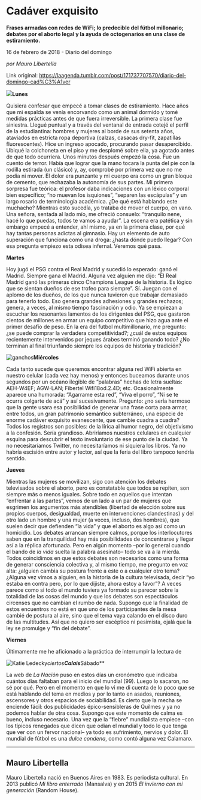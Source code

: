 # Cadáver exquisito

**Frases armadas con redes de WiFi; lo predecible del fútbol millonario; debates por el aborto legal y la ayuda de octogenarios en una clase de estiramiento.**

16 de febrero de 2018 - Diario del domingo

_por Mauro Libertella_

Link original: https://laagenda.tumblr.com/post/171737707570/diario-del-domingo-cad%C3%A1ver

![](https://64.media.tumblr.com/ee725c5197b85984f2e6cfcfbcaf1f0c/tumblr_inline_pa5zx0JpOS1t6q87u_500.png)**Lunes**  

Quisiera confesar que empecé a tomar clases de estiramiento. Hace años que mi espalda se venía encorvando como un animal dormido y tomé medidas prácticas antes de que fuera irreversible. La primera clase fue siniestra. Llegué puntual y a través del ventanal de entrada cotejé el perfil de la estudiantina: hombres y mujeres al borde de sus setenta años, ataviados en estricta ropa deportiva (calzas, casacas dry-fit, zapatillas fluorescentes). Hice un ingreso apocado, procurando pasar desapercibido. Ubiqué la colchoneta en el piso y me desplomé sobre ella, ya agotado antes de que todo ocurriera. Unos minutos después empezó la cosa. Fue un cuento de terror. Había que lograr que la mano tocara la punta del pie con la rodilla estirada (un clásico) y, ay, comprobé por primera vez que no me podía ni mover. El dolor era punzante y mi cuerpo era como un gran bloque de cemento, que rechazaba la autonomía de sus partes. Mi primera sorpresa fue teórica: el profesor daba indicaciones con un léxico corporal bien específico; “no muevan los isquiones”, “separen las escápulas” y un largo rosario de terminología académica. ¿De qué está hablando este muchacho? Mientras esto sucedía, yo trataba de mover el cuerpo, en vano. Una señora, sentada al lado mío, me ofreció consuelo: “tranquilo nene, hacé lo que puedas, todos te vamos a ayudar”. La escena era patética y sin embargo empecé a entender, ahí mismo, ya en la primera clase, por qué hay tantas personas adictas al gimnasio. Hay un elemento de auto superación que funciona como una droga: ¿hasta dónde puedo llegar? Con esa pregunta empiezo esta odisea infernal. Veremos qué pasa. 

**Martes**  

Hoy jugó el PSG contra el Real Madrid y sucedió lo esperado: ganó el Madrid. Siempre gana el Madrid. Alguna vez alguien me dijo: “El Real Madrid ganó las primeras cinco Champions League de la historia. Es lógico que se sientan dueños de ese trofeo para siempre”. Sí. Juegan con el aplomo de los dueños, de los que nunca tuvieron que trabajar demasiado para tenerlo todo. Eso genera grandes adhesiones y grandes rechazos; genera, a veces, al mismo tiempo fascinación y odio. Ya se empiezan a escuchar los resonantes lamentos de los dirigentes del PSG, que gastaron cientos de millones en armar un equipo competitivo que hizo agua ante el primer desafío de peso. En la era del futbol multimillonario, me pregunto: ¿se puede comprar la verdadera competitividad?; ¿cuál de estos equipos recientemente intervenidos por jeques árabes terminó ganando todo? ¿No terminan al final triunfando siempre los equipos de historia y tradición? 

![ganchos](https://64.media.tumblr.com/28fe27fa12780f141c40d8b0f9a499be/tumblr_inline_pa5zx0I0K11t6q87u_500.jpg)**Miércoles**  

Cada tanto sucede que queremos encontrar alguna red WiFi abierta en nuestro celular (cada vez hay menos) y entonces buceamos durante unos segundos por un océano ilegible de “palabras” hechas de letra sueltas: AEH-W4EF; AGW-LAN; Fibertel Wifi18od.2.4D; etc. Ocasionalmente aparece una humorada: “Agarrame esta red”, “Viva el porro”, “Ni se te ocurra colgarte de acá” y así sucesivamente. Pregunto: ¿no sería hermoso que la gente usara esa posibilidad de generar una frase corta para armar, entre todos, un gran patrimonio semántico subterráneo, una especie de enorme cadáver exquisito evanescente, que cambie cuadra a cuadra? Todos los registros son posibles: de la lírica al humor negro, del objetivismo a la confesión. Sería grandioso. Abriríamos nuestros celulares en cualquier esquina para descubrir el texto involuntario de ese punto de la ciudad. Ya no necesitaríamos Twitter, no necesitaríamos ni siquiera los libros. Ya no habría escisión entre autor y lector, así que la feria del libro tampoco tendría sentido. 

**Jueves**  

Mientras las mujeres se movilizan, sigo con atención los debates televisados sobre el aborto, pero es constatable que todos se repiten, son siempre más o menos iguales. Sobre todo en aquellos que intentan “enfrentar a las partes”, vemos de un lado a un par de mujeres que esgrimen los argumentos más atendibles (libertad de elección sobre sus propios cuerpos, desigualdad, muerte en intervenciones clandestinas) y del otro lado un hombre y una mujer (a veces, incluso, dos hombres), que suelen decir que defienden “la vida” y que el aborto es algo así como un homicidio. Los debates arrancan siempre calmos, porque los interlocutores saben que en la tranquilidad hay más posibilidades de concentrarse y llegar así a la réplica afortunada. Pero en algún momento –por lo general cuando el bando de *la vida* suelta la palabra asesinato– todo se va a la mierda. Todos coincidimos en que estos debates son necesarios como una forma de generar consciencia colectiva y, al mismo tiempo, me pregunto en voz alta: ¿alguien cambia su postura frente a este o a cualquier otro tema? ¿Alguna vez vimos a alguien, en la historia de la cultura televisada, decir “yo estaba en contra pero, por lo que dijiste, ahora estoy a favor”? A veces parece como si todo el mundo tuviera ya formado su parecer sobre la totalidad de las cosas del mundo y que los debates son espectáculos circenses que no cambian el rumbo de nada. Supongo que la finalidad de estos encuentros no está en que uno de los participantes de la mesa cambié de postura al aire, sino que el tema vaya calando en el disco duro de las multitudes. Así que no quiero ser escéptico ni pesimista, ojalá que la ley se promulge y “fin del debate”. 

**Viernes**  

Últimamente me he aficionado a la práctica de interrumpir la lectura de 

![Katie Ledecky](https://64.media.tumblr.com/029a1bc641b393a3823df4c6560f727c/tumblr_inline_pa5zx1i8hP1t6q87u_250.jpg)*ciertos**Calais***Sábado**  

La web de *La Nación* puso en estos días un cronómetro que indicaba cuántos días faltaban para el inicio del mundial (99). Luego lo sacaron, no sé por qué. Pero en el momento en que lo vi me di cuenta de lo poco que se está hablando del tema en medios y por lo tanto en asados, reuniones, ascensores y otros espacios de sociabilidad. Es cierto que la mecha se enciende fácil: dos publicidades épico-sensibleras de Quilmes y ya no podemos hablar de otra cosa. Supongo que este momento de calma es bueno, incluso necesario. Una vez que la “fiebre” mundialista empiece –con los típicos renegados que dicen que odian el mundial y todo lo que tenga que ver con un fervor nacional– ya todo es sufrimiento, nervios y dolor. El mundial de fútbol es una *dulce condena*, como contó alguna vez Calamaro. 

  




---

Mauro Libertella
----------------

 Mauro Libertella nació en Buenos Aires en 1983. Es periodista cultural. En 2013 publicó *Mi libro enterrado* (Mansalva) y en 2015 *El invierno con mi generación* (Random House).


